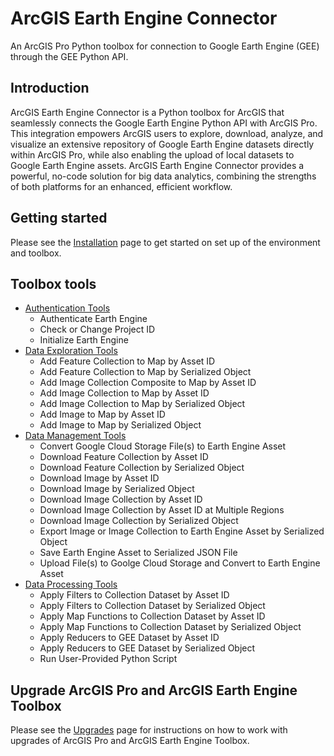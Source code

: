 # ArcGIS Earth Engine Connector

An ArcGIS Pro Python toolbox for connection to Google Earth Engine (GEE) through the GEE Python API.

## Introduction

ArcGIS Earth Engine Connector is a Python toolbox for ArcGIS that seamlessly connects the Google Earth Engine Python API with ArcGIS Pro. This integration empowers ArcGIS users to explore, download, analyze, and visualize an extensive repository of Google Earth Engine datasets directly within ArcGIS Pro, while also enabling the upload of local datasets to Google Earth Engine assets. ArcGIS Earth Engine Connector provides a powerful, no-code solution for big data analytics, combining the strengths of both platforms for an enhanced, efficient workflow.

## Getting started

Please see the [Installation](03_installation.md) page to get started on set up of the environment and toolbox.

## Toolbox tools

- [Authentication Tools](04_authentication_tools.md)
  - Authenticate Earth Engine
  - Check or Change Project ID
  - Initialize Earth Engine
- [Data Exploration Tools](05_data_exploration_tools.md)
  - Add Feature Collection to Map by Asset ID
  - Add Feature Collection to Map by Serialized Object
  - Add Image Collection Composite to Map by Asset ID
  - Add Image Collection to Map by Asset ID
  - Add Image Collection to Map by Serialized Object
  - Add Image to Map by Asset ID
  - Add Image to Map by Serialized Object
- [Data Management Tools](06_data_management_tools.md)
  - Convert Google Cloud Storage File(s) to Earth Engine Asset
  - Download Feature Collection by Asset ID
  - Download Feature Collection by Serialized Object
  - Download Image by Asset ID
  - Download Image by Serialized Object
  - Download Image Collection by Asset ID
  - Download Image Collection by Asset ID at Multiple Regions
  - Download Image Collection by Serialized Object
  - Export Image or Image Collection to Earth Engine Asset by Serialized Object
  - Save Earth Engine Asset to Serialized JSON File
  - Upload File(s) to Goolge Cloud Storage and Convert to Earth Engine Asset
- [Data Processing Tools](07_data_processing_tools.md)
  - Apply Filters to Collection Dataset by Asset ID
  - Apply Filters to Collection Dataset by Serialized Object
  - Apply Map Functions to Collection Dataset by Asset ID
  - Apply Map Functions to Collection Dataset by Serialized Object
  - Apply Reducers to GEE Dataset by Asset ID
  - Apply Reducers to GEE Dataset by Serialized Object
  - Run User-Provided Python Script

## Upgrade ArcGIS Pro and ArcGIS Earth Engine Toolbox

Please see the [Upgrades](08_upgrades.md) page for instructions on how to work with upgrades of ArcGIS Pro and ArcGIS Earth Engine Toolbox.
